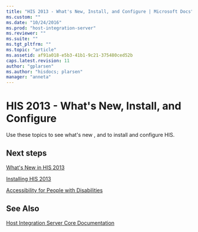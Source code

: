 ```yaml
---
title: "HIS 2013 - What's New, Install, and Configure | Microsoft Docs"
ms.custom: ""
ms.date: "10/24/2016"
ms.prod: "host-integration-server"
ms.reviewer: ""
ms.suite: ""
ms.tgt_pltfrm: ""
ms.topic: "article"
ms.assetid: af91a018-e5b3-41b1-9c21-375480ced52b
caps.latest.revision: 11
author: "gplarsen"
ms.author: "hisdocs; plarsen"
manager: "anneta"
---
```

# HIS 2013 - What's New, Install, and Configure
Use these topics to see what's new , and to install and configure HIS.  
  
## Next steps
 [What's New in HIS 2013](../install-and-config-guides/what-s-new-in-his-2013.md)  
  
 [Installing HIS 2013](../install-and-config-guides/installing-his-2013.md)  
  
 [Accessibility for People with Disabilities](../install-and-config-guides/accessibility-for-people-with-disabilities1.md)  
  
## See Also  
 [Host Integration Server Core Documentation](../core/host-integration-server-core-documentation.md)   